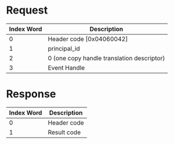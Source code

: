 # Request

| Index Word | Description                                |
|------------|--------------------------------------------|
| 0          | Header code \[0x04060042\]                 |
| 1          | principal_id                               |
| 2          | 0 (one copy handle translation descriptor) |
| 3          | Event Handle                               |

# Response

| Index Word | Description |
|------------|-------------|
| 0          | Header code |
| 1          | Result code |